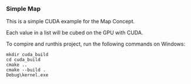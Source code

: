 ### Simple Map


This is a simple CUDA example for the Map Concept.

Each value in a list will be cubed on the GPU with CUDA.

To compire and runthis project, run the following commands on Windows:
```
mkdir cuda_build
cd cuda_build
cmake ..
cmake --build .
Debug\kernel.exe
```